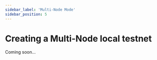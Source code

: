 ```yaml
---
sidebar_label: 'Multi-Node Mode'
sidebar_position: 5
---
```


# Creating a Multi-Node local testnet

Coming soon...
